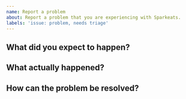 ```yaml
---
name: Report a problem
about: Report a problem that you are experiencing with Sparkeats.
labels: 'issue: problem, needs triage'
---
```


## What did you expect to happen?

## What actually happened?

<!-- Include relevant screenshots or videos. -->

## How can the problem be resolved?
